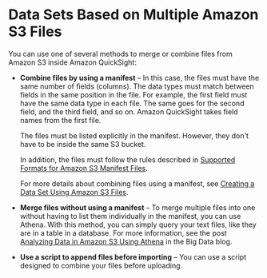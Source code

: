 # Data Sets Based on Multiple Amazon S3 Files<a name="data-sets-based-on-multiple-s3-files"></a>

You can use one of several methods to merge or combine files from Amazon S3 inside Amazon QuickSight:

+ **Combine files by using a manifest** – In this case, the files must have the same number of fields \(columns\)\. The data types must match between fields in the same position in the file\. For example, the first field must have the same data type in each file\. The same goes for the second field, and the third field, and so on\. Amazon QuickSight takes field names from the first file\.

  The files must be listed explicitly in the manifest\. However, they don't have to be inside the same S3 bucket\.

  In addition, the files must follow the rules described in [Supported Formats for Amazon S3 Manifest Files](supported-manifest-file-format.md)\.

  For more details about combining files using a manifest, see [Creating a Data Set Using Amazon S3 Files](create-a-data-set-s3.md)\.

+ **Merge files without using a manifest** – To merge multiple files into one without having to list them individually in the manifest, you can use Athena\. With this method, you can simply query your text files, like they are in a table in a database\. For more information, see the post [Analyzing Data in Amazon S3 Using Athena](https://aws.amazon.com/blogs/big-data/analyzing-data-in-s3-using-amazon-athena/) in the Big Data blog\. 

+ **Use a script to append files before importing** – You can use a script designed to combine your files before uploading\. 